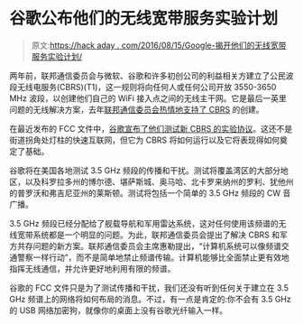 # 谷歌公布他们的无线宽带服务实验计划

> 原文:[https://hack aday . com/2016/08/15/Google-揭开他们的无线宽带服务实验计划/](https://hackaday.com/2016/08/15/google-unveils-their-experimental-plan-for-wireless-broadband-service/)

两年前，联邦通信委员会与微软、谷歌和许多初创公司的利益相关方建立了公民波段无线电服务(CBRS)(T1)，这一规则将向任何人或任何公司开放 3550-3650 MHz 波段，以创建他们自己的 WiFi 接入点之间的无线主干网。它是最后一英里问题的无线解决方案，去年[联邦通信委员会热情地支持了 CBRS](http://hackaday.com/2015/04/23/fcc-creates-innovation-radio-the-future-of-wireless-broadband/) 的创建。

在最近发布的 FCC 文件中，[谷歌宣布了他们测试新 CBRS 的实验协议](https://apps.fcc.gov/els/GetAtt.html?id=180386&x=)。这还不是街道拐角处灯柱的快速互联网，但它为 CBRS 将如何运行以及它将表现得如何奠定了基础。

谷歌将在美国各地测试 3.5 GHz 频段的传播和干扰。测试将覆盖湾区的大部分地区，以及科罗拉多州的博尔德、堪萨斯城、奥马哈、北卡罗来纳州的罗利、犹他州的普罗沃和弗吉尼亚州的莱斯顿。测试将包括一个简单的 3.5 GHz 频段的 CW 音广播。

3.5 GHz 频段已经分配给了舰载导航和军用雷达系统，这对任何使用该频谱的无线宽带系统都是一个明显的问题。为此，联邦通信委员会提出了解决 CBRS 和军方共存问题的新方案。联邦通信委员会主席惠勒提出，“计算机系统可以像频谱交通警察一样行动”，而不是简单地禁止频谱传输。计算机能够比全面禁止更有效地指挥无线通信，并允许更好地利用有限的频谱。

谷歌的 FCC 文件只是为了测试传播和干扰，我们还没有听到任何关于建立在 3.5 GHz 频谱上的网络将如何布局的消息。不过，有一点是肯定的:你不会有 3.5 GHz 的 USB 网络加密狗，就像你的桌面上没有谷歌光纤输入一样。